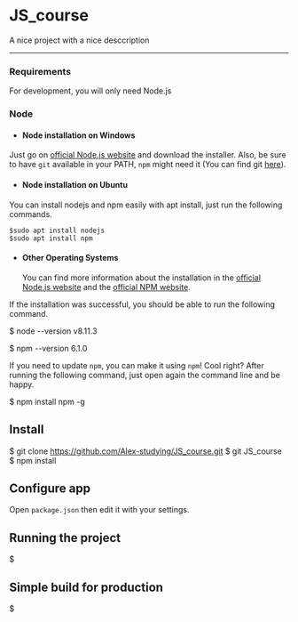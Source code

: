 # JS_course

A nice project with a nice desccription

---
### Requirements

For development, you will only need Node.js

### Node
- #### Node installation on Windows
  
 Just go on [official Node.js website](https://nodejs.org/) and download the installer.
Also, be sure to have `git` available in your PATH, `npm` might need it  (You can find git [here](https://git-scm.com/)).

- #### Node installation on Ubuntu
 
 You can install nodejs and npm easily with apt install, just run the following commands.

    $sudo apt install nodejs
    $sudo apt install npm

- #### Other Operating Systems
  You can find more information about the installation in the [official Node.js website](https://nodejs.org/) and the [official NPM website](https://npmjs.org/).

If the installation was successful, you should be able to run the following command.

  $ node --version
  v8.11.3

  $ npm --version
  6.1.0

If you need to update `npm`, you can make it using `npm`! Cool right? After running the following command, just open again the command line and be happy.

  $ npm install npm -g

## Install

  $ git clone https://github.com/Alex-studying/JS_course.git
  $ git JS_course
  $ npm install

## Configure app

Open `package.json` then edit it with your settings.

## Running the project

  $

## Simple build for production

  $
